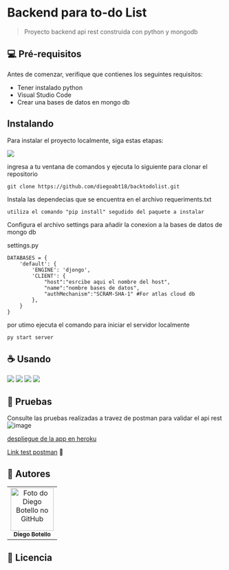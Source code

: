 # Backend para to-do List

> Proyecto backend api rest construida con python y mongodb

## 💻 Pré-requisitos

Antes de comenzar, verifique que contienes los seguintes requisitos:
* Tener instalado python
* Visual Studio Code
* Crear una bases de datos en mongo db

##  Instalando

Para instalar el proyecto localmente, siga estas etapas:


<img src="https://img.shields.io/badge/Windows-017AD7?style=for-the-badge&logo=windows&logoColor=white" />

ingresa a tu ventana de comandos y ejecuta lo siguiente para clonar el repositorio
```
git clone https://github.com/diegoabt18/backtodolist.git
```
Instala las dependecias que se encuentra en el archivo requeriments.txt
```
utiliza el comando "pip install" segudido del paquete a instalar
```
Configura el archivo settings para añadir la conexion a la bases de datos de mongo db

settings.py
```
DATABASES = {
    'default': {
        'ENGINE': 'djongo',
        'CLIENT': {
            "host":"esrcibe aqui el nombre del host",
            "name":"nombre bases de datos",
            "authMechanism":"SCRAM-SHA-1" #For atlas cloud db
        },
    }
}
```

por utimo ejecuta el comando para iniciar el servidor localmente

```
py start server
```

## ☕ Usando
<img  src="https://img.shields.io/badge/Python-14354C?style=for-the-badge&logo=python&logoColor=white"/>

<img  src="https://img.shields.io/badge/Django-092E20?style=for-the-badge&logo=django&logoColor=white"/>

<img  src="https://img.shields.io/badge/MongoDB-4EA94B?style=for-the-badge&logo=mongodb&logoColor=white"/>

<img  src="https://img.shields.io/badge/Heroku-430098?style=for-the-badge&logo=heroku&logoColor=white"/>


## 🚀 Pruebas 
Consulte las pruebas realizadas a travez de postman para validar el api rest
![image](https://user-images.githubusercontent.com/47578861/161892049-3d9cb0d5-4291-4836-bc44-aca5defc8294.png)

[despliegue de la app en heroku](https://backtodolist-v1.herokuapp.com/)

[Link test postman](https://documenter.getpostman.com/view/10382725/UVyuTFwu)
:hammer: 
## 🤝 Autores


<table>
  <tr>
    <td align="center">
      <a href="#">
        <img src="https://avatars.githubusercontent.com/Diegoabt18" width="100px;" alt="Foto do Diego Botello no GitHub"/><br>
        <sub>
          <b>Diego Botello</b>
        </sub>
      </a>
    </td>
  </tr>
</table>


## 📝 Licencia

